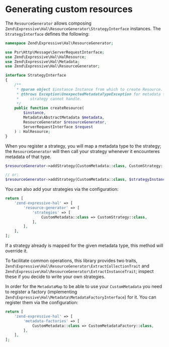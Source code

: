 # Generating custom resources

The `ResourceGenerator` allows composing `Zend\Expressive\Hal\ResourceGenerator\StrategyInterface`
instances. The `StrategyInterface` defines the following:

```php
namespace Zend\Expressive\Hal\ResourceGenerator;

use Psr\Http\Message\ServerRequestInterface;
use Zend\Expressive\Hal\HalResource;
use Zend\Expressive\Hal\Metadata;
use Zend\Expressive\Hal\ResourceGenerator;

interface StrategyInterface
{
    /**
     * @param object $instance Instance from which to create Resource.
     * @throws Exception\UnexpectedMetadataTypeException for metadata types the
     *     strategy cannot handle.
     */
    public function createResource(
        $instance,
        Metadata\AbstractMetadata $metadata,
        ResourceGenerator $resourceGenerator,
        ServerRequestInterface $request
    ) : HalResource;
}
```

When you register a strategy, you will map a metadata type to the strategy; the
`ResourceGenerator` will then call your strategy whenever it encounteres
metadata of that type.

```php
$resourceGenerator->addStrategy(CustomMetadata::class, CustomStrategy::class);

// or:
$resourceGenerator->addStrategy(CustomMetadata::class, $strategyInstance);
```

You can also add your strategies via the configuration:
```php
return [
    'zend-expressive-hal' => [
        'resource-generator' => [
            'strategies' => [
                CustomMetadata::class => CustomStrategy::class,
            ],
        ],
    ],
];
```

If a strategy already is mapped for the given metadata type, this method will
override it.

To facilitate common operations, this library provides two traits,
`Zend\Expressive\Hal\ResourceGenerator\ExtractCollectionTrait` and
`Zend\Expressive\Hal\ResourceGenerator\ExtractInstanceTrait`; inspect these if you
decide to write your own strategies.

In order for the `MetadataMap` to be able to use your `CustomMetadata` you need to register 
a factory (implementing `Zend\Expressive\Hal\Metadata\MetadataFactoryInterface`) for it.
You can register them via the configuration:
```php
return [
    'zend-expressive-hal' => [
        'metadata-factories' => [
            CustomMetadata::class => CustomMetadataFactory::class,
        ],
    ],
];
```
